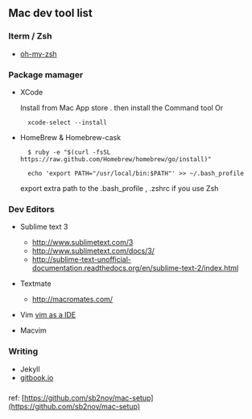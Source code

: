 ## Mac dev tool list

### Iterm / Zsh
- [oh-my-zsh](https://github.com/robbyrussell/oh-my-zsh/)

### Package mamager
- XCode  

  Install from Mac App store .
  then  install the Command tool 
  Or
  
  ```shell
    xcode-select --install
  ```
  
- HomeBrew & Homebrew-cask

  ```shell
    $ ruby -e "$(curl -fsSL https://raw.github.com/Homebrew/homebrew/go/install)"
  ```
  
  ``` shell
    echo 'export PATH="/usr/local/bin:$PATH"' >> ~/.bash_profile
  ```
  
  export extra path to the .bash_profile , .zshrc if you use Zsh
  
### Dev Editors
- Sublime text 3
  - http://www.sublimetext.com/3
  - http://www.sublimetext.com/docs/3/
  - http://sublime-text-unofficial-documentation.readthedocs.org/en/sublime-text-2/index.html

- Textmate
  - http://macromates.com/
  
- Vim
  [vim as a IDE](/)
  
- Macvim


### Writing
-  Jekyll 
-  [gitbook.io](http://gitbook.io)

### 

ref: [https://github.com/sb2nov/mac-setup](https://github.com/sb2nov/mac-setup)

